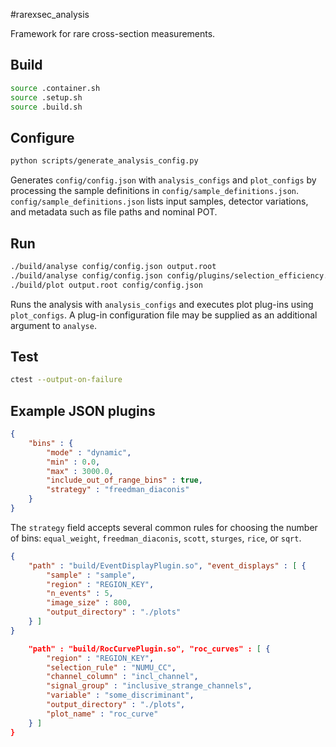 #rarexsec_analysis

Framework for rare cross-section measurements.

## Build
```bash
source .container.sh
source .setup.sh
source .build.sh
```

## Configure
```bash
python scripts/generate_analysis_config.py
```
Generates `config/config.json` with `analysis_configs` and `plot_configs` by processing the sample definitions in `config/sample_definitions.json`.
`config/sample_definitions.json` lists input samples, detector variations, and metadata such as file paths and nominal POT.

## Run
```bash
./build/analyse config/config.json output.root
./build/analyse config/config.json config/plugins/selection_efficiency.json output.root
./build/plot output.root config/config.json
```
Runs the analysis with `analysis_configs` and executes plot plug-ins using `plot_configs`. A plug-in configuration file may be supplied as an additional argument to `analyse`.

## Test
```bash
ctest --output-on-failure
```

## Example JSON plugins
```json
{
    "bins" : {
        "mode" : "dynamic",
        "min" : 0.0,
        "max" : 3000.0,
        "include_out_of_range_bins" : true,
        "strategy" : "freedman_diaconis"
    }
}
```

The `strategy` field accepts several common rules for choosing the number of
bins: `equal_weight`, `freedman_diaconis`, `scott`, `sturges`, `rice`, or
`sqrt`.

```json
{
    "path" : "build/EventDisplayPlugin.so", "event_displays" : [ {
        "sample" : "sample",
        "region" : "REGION_KEY",
        "n_events" : 5,
        "image_size" : 800,
        "output_directory" : "./plots"
    } ]
}
```

```json {
    "path" : "build/RocCurvePlugin.so", "roc_curves" : [ {
        "region" : "REGION_KEY",
        "selection_rule" : "NUMU_CC",
        "channel_column" : "incl_channel",
        "signal_group" : "inclusive_strange_channels",
        "variable" : "some_discriminant",
        "output_directory" : "./plots",
        "plot_name" : "roc_curve"
    } ]
}
```

